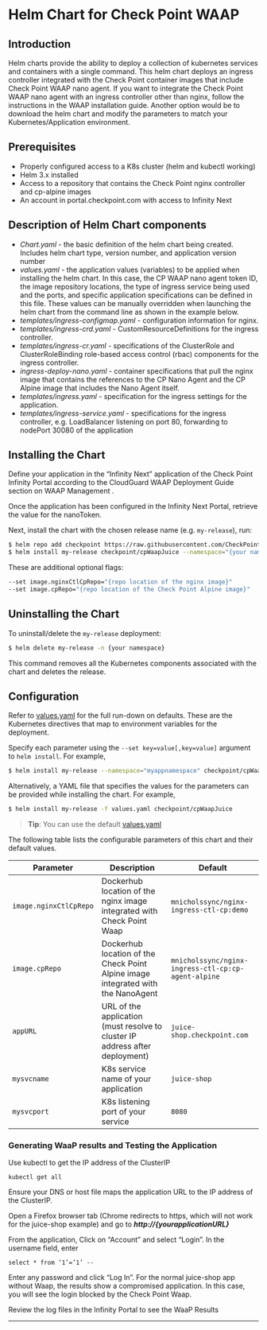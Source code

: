# Helm Chart for Check Point WAAP

## Introduction
Helm charts provide the ability to deploy a collection of kubernetes services and containers with a single command. This helm chart deploys an ingress controller integrated with the Check Point container images that include Check Point WAAP nano agent. If you want to integrate the Check Point WAAP nano agent with an ingress controller other than nginx, follow the instructions in the WAAP installation guide. Another option would be to download the helm chart and modify the parameters to match your Kubernetes/Application environment.
## Prerequisites
*   Properly configured access to a K8s cluster (helm and kubectl working)
*   Helm 3.x installed
*   Access to a repository that contains the Check Point nginx controller and cp-alpine images
*   An account in portal.checkpoint.com with access to Infinity Next

## Description of Helm Chart components
*   _Chart.yaml_ \- the basic definition of the helm chart being created. Includes helm chart type, version number, and application version number 
*   _values.yaml_ \- the application values (variables) to be applied when installing the helm chart. In this case, the CP WAAP nano agent token ID, the image repository locations, the type of ingress service being used and the ports, and specific application specifications can be defined in this file. These values can be manually overridden when launching the helm chart from the command line as shown in the example below.
*   _templates/ingress-configmap.yaml_ \- configuration information for nginx.
*   _templates/ingress-crd.yaml_ \- CustomResourceDefinitions for the ingress controller.
*   _templates/ingress-cr.yaml_ \- specifications of the ClusterRole and ClusterRoleBinding role-based access control (rbac) components for the ingress controller.
*   _ingress-deploy-nano.yaml_ \- container specifications that pull the nginx image that contains the references to the CP Nano Agent and the CP Alpine image that includes the Nano Agent itself.
*   _templates/ingress.yaml_ \- specification for the ingress settings for the application.
*   _templates/ingress-service.yaml_ \- specifications for the ingress controller, e.g. LoadBalancer listening on port 80, forwarding to nodePort 30080 of the application 
## Installing the Chart 

Define your application in the “Infinity Next” application of the Check Point Infinity Portal according to the CloudGuard WAAP Deployment Guide section on WAAP Management .

Once the application has been configured in the Infinity Next Portal, retrieve the value for the nanoToken.

Next, install the chart with the chosen release name (e.g. `my-release`), run:

```bash
$ helm repo add checkpoint https://raw.githubusercontent.com/CheckPointSW/charts/master/repository/
$ helm install my-release checkpoint/cpWaapJuice --namespace="{your namespace}" --set nanoToken="{your Infinity Next token string here}" --set appURL="{your app URL}" --set mysvcname="{your app service name" --set mysvcport="{your app service port}"
```
These are additional optional flags:
```bash
--set image.nginxCtlCpRepo="{repo location of the nginx image}"  
--set image.cpRepo="{repo location of the Check Point Alpine image}" 
```
## Uninstalling the Chart
To uninstall/delete the `my-release` deployment:
```bash
$ helm delete my-release -n {your namespace}
```
This command removes all the Kubernetes components associated with the chart and deletes the release.

## Configuration

Refer to [values.yaml](values.yaml) for the full run-down on defaults. These are the Kubernetes directives that map to environment variables for the deployment.

Specify each parameter using the `--set key=value[,key=value]` argument to `helm install`. For example,

```bash
$ helm install my-release --namespace="myappnamespace" checkpoint/cpWaapJuice --set nanoToken="3574..." --set appURL="my-app.example.com" --set mysvcname="myappsvc" --set mysvcport="8080"

```
Alternatively, a YAML file that specifies the values for the parameters can be provided while installing the chart. For example,

```bash
$ helm install my-release -f values.yaml checkpoint/cpWaapJuice
```
> **Tip**: You can use the default [values.yaml](values.yaml)

The following table lists the configurable parameters of this chart and their default values.

| Parameter                                                  | Description                                                     | Default                                          |
| ---------------------------------------------------------- | --------------------------------------------------------------- | ------------------------------------------------ |
| `image.nginxCtlCpRepo`                                             | Dockerhub location of the nginx image integrated with Check Point Waap                     | `mnicholssync/nginx-ingress-ctl-cp:demo`                                              |
| `image.cpRepo`                                              | Dockerhub location of the Check Point Alpine image integrated with the NanoAgent              | `mnicholssync/nginx-ingress-ctl-cp:cp-agent-alpine`                                           |
| `appURL`                                           | URL of the application (must resolve to cluster IP address after deployment)              | `juice-shop.checkpoint.com`                                          |
| `mysvcname`                                           | K8s service name of your application               | `juice-shop`                         |
| `mysvcport`                                           | K8s listening port of your service               | `8080`                         |

### Generating WaaP results and Testing the Application

Use kubectl to get the IP address of the ClusterIP
```
kubectl get all
```

Ensure your DNS or host file maps the application URL to the IP address of the ClusterIP. 

Open a Firefox browser tab (Chrome redirects to https, which will not work for the juice-shop example) and go to _**http://{yourapplicationURL}**_

From the application, Click on “Account” and select “Login”. In the username field, enter 
```
select * from ‘1’=’1’ --
```
Enter any password and click “Log In”.  For the normal juice-shop app without Waap, the results show a compromised application. In this case, you will see the login blocked by the Check Point Waap.

Review the log files in the Infinity Portal to see the WaaP Results
* * *
